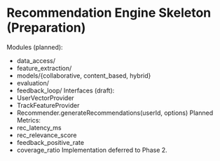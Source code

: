 # Recommendation Engine Skeleton (Preparation)
Modules (planned):
- data_access/
- feature_extraction/
- models/{collaborative, content_based, hybrid}
- evaluation/
- feedback_loop/
Interfaces (draft):
- UserVectorProvider
- TrackFeatureProvider
- Recommender.generateRecommendations(userId, options)
Planned Metrics:
- rec_latency_ms
- rec_relevance_score
- feedback_positive_rate
- coverage_ratio
Implementation deferred to Phase 2.